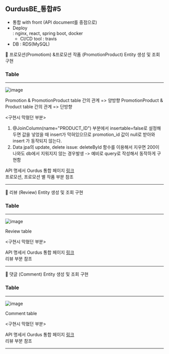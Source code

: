 ## OurdusBE_통합#5

- 통합 with front (API document를 중점으로)
- Deploy  
  : nginx, react, spring boot, docker
    - CI/CD tool : travis
- DB
  : RDS(MySQL)
  

📙 프로모션(Promotiom) &프로모션 작품 (PromotionProduct) Entity 생성 및 조회 구현 
### Table
---
![image](https://user-images.githubusercontent.com/55472510/108139955-7dd74580-7104-11eb-8e30-3b3c88886f25.png)  

Promotion & PromotionProduct table 간의 관계 => 양방향 
PromotionProduct & Product table 간의 관계 => 단방향 
 
<구현시 막혔던 부분> 
1. @JoinColumn(name="PRODUCT_ID") 부분에서 insertable=false로 설정해두면 값을 넣었을 때 insert가 막혀있으므로 promotion_id 값이 null로 받아와 insert 가 동작되지 않는다.
2. Data jpa의 update, delete issue: deleteById 함수를 이용해서 지우면 200이 나와도 db에서 지워지지 않는 경우발생 -> 예비로 query로 작성해서 동작하게 구현함

API 명세서
Ourdus 통합 페이지 [링크](https://github.com/Ourdus/Ourdus/wiki)  
프로모션, 프로모션 별 작품 부분 참조   

--- 

📙 리뷰 (Review) Entity 생성 및 조회 구현  
### Table
---
![image](https://user-images.githubusercontent.com/55472510/108140896-05718400-7106-11eb-913a-f5e2e4c831c1.png)

Review table 
 
<구현시 막혔던 부분> 


API 명세서
Ourdus 통합 페이지 [링크](https://github.com/Ourdus/Ourdus/wiki)  
리뷰 부분 참조 

--- 



📙 댓글 (Comment) Entity 생성 및 조회 구현  
### Table
---
![image](https://user-images.githubusercontent.com/55472510/108141231-a9f3c600-7106-11eb-9671-fa82362b3d45.png)

Comment table 
 
<구현시 막혔던 부분> 


API 명세서
Ourdus 통합 페이지 [링크](https://github.com/Ourdus/Ourdus/wiki)  
리뷰 부분 참조   

--- 
